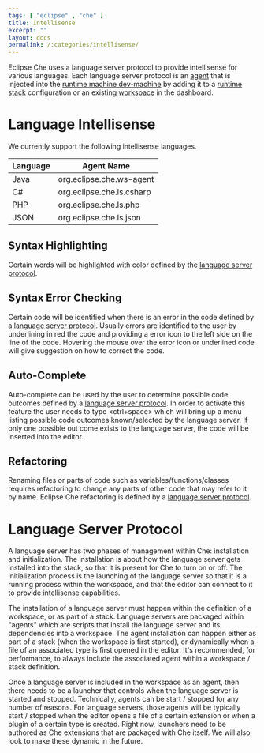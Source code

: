 ```yaml
---
tags: [ "eclipse" , "che" ]
title: Intellisense
excerpt: ""
layout: docs
permalink: /:categories/intellisense/
---
```

Eclipse Che uses a language server protocol to provide intellisense for various languages. Each language server protocol is an [agent]({{base}}/docs/workspace/agents/index.html) that is injected into the [runtime machine dev-machine]({{base}}/docs/workspace/machines/index.html) by adding it to a [runtime stack]({{base}}/docs/workspace/stacks/index.html) configuration or an existing [workspace]({{base}}/docs/workspace/machines/index.html#dashboard-machine-information) in the dashboard.

# Language Intellisense  
We currently support the following intellisense languages.

| Language   | Agent Name   
| --- | ---
| Java   | org.eclipse.che.ws-agent   
| C#   | org.eclipse.che.ls.csharp   
| PHP   | org.eclipse.che.ls.php   
| JSON   | org.eclipse.che.ls.json   

## Syntax Highlighting  
Certain words will be highlighted with color defined by the [language server protocol]({{base}}/docs/ide/intellisense/index.html#language-server-protocol).

## Syntax Error Checking  
Certain code will be identified when there is an error in the code defined by a [language server protocol]({{base}}/docs/ide/intellisense/index.html#language-server-protocol). Usually errors are identified to the user by underlining in red the code and providing a error icon to the left side on the line of the code. Hovering the mouse over the error icon or underlined code will give suggestion on how to correct the code.

## Auto-Complete  
Auto-complete can be used by the user to determine possible code outcomes defined by a [language server protocol]({{base}}/docs/ide/intellisense/index.html#language-server-protocol). In order to activate this feature the user needs to type <ctrl+space> which will bring up a menu listing possible code outcomes known/selected by the language server. If only one possible out come exists to the language server, the code will be inserted into the editor.

## Refactoring  
Renaming files or parts of code such as variables/functions/classes requires refactoring to change any parts of other code that may refer to it by name. Eclipse Che refactoring is defined by a [language server protocol]({{base}}/docs/ide/intellisense/index.html#language-server-protocol).

# Language Server Protocol   
A language server has two phases of management within Che: installation and initialization.  The installation is about how the language server gets installed into the stack, so that it is present for Che to turn on or off. The initialization process is the launching of the language server so that it is a running process within the workspace, and that the editor can connect to it to provide intellisense capabilities.

The installation of a language server must happen within the definition of a workspace, or as part of a stack. Language servers are packaged within "agents" which are scripts that install the language server and its dependencies into a workspace. The agent installation can happen either as part of a stack (when the workspace is first started), or dynamically when a file of an associated type is first opened in the editor. It's recommended, for performance, to always include the associated agent within a workspace / stack definition.

Once a language server is included in the workspace as an agent, then there needs to be a launcher that controls when the language server is started and stopped. Technically, agents can be start / stopped for any number of reasons. For language servers, those agents will be typically start / stopped when the editor opens a file of a certain extension or when a plugin of a certain type is created. Right now, launchers need to be authored as Che extensions that are packaged with Che itself. We will also look to make these dynamic in the future.
